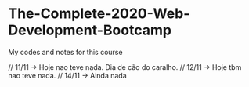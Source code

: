 # The-Complete-2020-Web-Development-Bootcamp
My codes and notes for this course

// 11/11 -> Hoje nao teve nada. Dia de cão do caralho.
// 12/11 -> Hoje tbm nao teve nada.
// 14/11 -> Ainda nada
